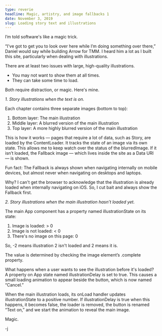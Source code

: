 ```yaml
---
type: reverie
headline: Magic, artistry, and image fallbacks 1
date: November 3, 2019
slug: Loading story text and illustrations
---
```


I’m told software's like a magic trick. 

“I've got to get you to look over here while I’m doing something over there,” Daniel would say while building Arrow for TMM. I heard him a lot as I built this site, particularly when dealing with illustrations. 

There are at least two issues with large, high-quality illustrations. 

- You may not want to show them at all times.
- They can take some time to load.

Both require distraction, or magic. Here's mine.

*1. Story illustrations when the text is on.*

Each chapter contains three separate images (bottom to top): 

1. Bottom layer: The main illustration
2. Middle layer: A blurred version of the main illustration
3. Top layer: A more highly blurred version of the main illustration

This is how it works — pages that require a lot of data, such as Story, are loaded by the ContentLoader. It tracks the state of an image via its own state. This allows me to keep watch over the status of the blurredImage. If it isn’t loaded, the Fallback image — which lives inside the site as a Data URI — is shown. 

Fun fact: The Fallback is always shown when navigating internally on mobile devices, but almost never when  navigating on desktops and laptops. 

Why? I can't get the browser to acknowledge that the illustration is already loaded when internally navigating on iOS. So, I cut bait and always show the Fallback first. 

*2. Story illustrations when the main illustration hasn’t loaded yet.*

The main App component has a property named illustrationState on its state: 

1. Image is loaded: > 0 
2. Image is not loaded: < 0 
3. There's no image on this page: 0 

So, -2 means illustration 2 isn't loaded and 2 means it is. 

The value is determined by checking the image element’s .complete property. 

What happens when a user wants to see the illustration before it's loaded? A property on App state named illustrationDelay is set to true. This causes a small loading animation to appear beside the button, which is now named “Cancel.”

When the main illustration loads, its onLoad handler updates illustrationState to a positive number. If illustrationDelay is true when this happens, it becomes false, the loader is removed, the button is renamed “Text on,” and we start the animation to reveal the main image.

Magic. 

-j
